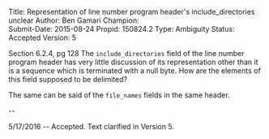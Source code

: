 Title:       Representation of line number program header's include_directories unclear
Author:      Ben Gamari
Champion:    
Submit-Date: 2015-08-24
Propid:      150824.2
Type:        Ambiguity
Status:      Accepted
Version:     5

 
Section 6.2.4, pg 128
The `include_directories` field of the line number program header
has very little discussion of its representation other than it
is a sequence which is terminated with a null byte. How are the
elements of this field supposed to be delimited?

The same can be said of the `file_names` fields in the same header.

--

5/17/2016 -- Accepted.  Text clarified in Version 5.
